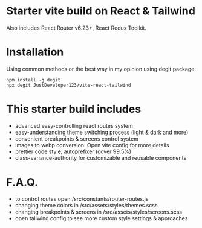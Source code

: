 # Starter vite build on React & Tailwind

Also includes React Router v6.23+, React Redux Toolkit.

# Installation

Using common methods or the best way in my opinion using degit package:

```
npm install -g degit
npx degit JustDeveloper123/vite-react-tailwind
```

# This starter build includes

- advanced easy-controlling react routes system
- easy-understanding theme switching process (light & dark and more)
- convenient breakpoints & screens control system
- images to webp conversion. Open vite config for more details
- prettier code style, autoprefixer (cover 99.5%)
- class-variance-authority for customizable and reusable components

# F.A.Q.

- to control routes open /src/constants/router-routes.js
- changing theme colors in /src/assets/styles/themes.scss
- changing breakpoints & screens in /src/assets/styles/screens.scss
- open tailwind config to see more custom style settings & approaches
